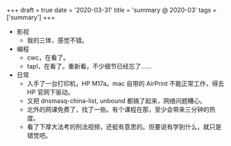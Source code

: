 +++
draft = true
date = '2020-03-31'
title = 'summary @ 2020-03'
tags = ['summary']
+++

- 影视
    - 我的三体，感觉不错。
- 编程
    - cwc，在看了。
    - tapl，在看了。重新看，不少细节已经忘了……
- 日常
    - 入手了一台打印机，HP M17a。mac 自带的 AirPrint 不能正常工作，得去 HP 官网下驱动。
    - 又把 dnsmasq-china-list, unbound 都搞了起来，网络问题糟心。
    - 北外的网课免费了，找了一些。有个课程在那，至少会带来三分钟的热度。
    - 看了下厚大法考的刑法视频，还挺有意思的。但要说有学到什么，就只是错觉吧。
